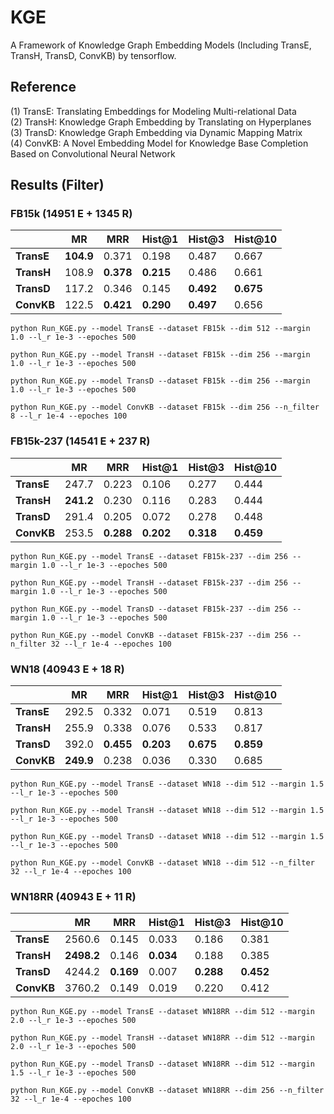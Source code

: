 # KGE
A Framework of Knowledge Graph Embedding Models (Including TransE, TransH, TransD, ConvKB) by tensorflow.

## Reference
(1) TransE: Translating Embeddings for Modeling Multi-relational Data   
(2) TransH: Knowledge Graph Embedding by Translating on Hyperplanes  
(3) TransD: Knowledge Graph Embedding via Dynamic Mapping Matrix  
(4) ConvKB: A Novel Embedding Model for Knowledge Base Completion Based on Convolutional Neural Network  

## Results (Filter)      
### FB15k (14951 E + 1345 R)
|            | **MR** | **MRR** |**Hist@1**|**Hist@3**|**Hist@10**|
|     --     |   --   |    --   |    --    |    --    |    --     |
| **TransE** | **104.9** | 0.371 | 0.198 | 0.487 | 0.667 |
| **TransH** | 108.9 | **0.378** | **0.215** | 0.486 | 0.661 |
| **TransD** | 117.2 | 0.346 | 0.145 | **0.492** | **0.675** |
| **ConvKB** | 122.5 | **0.421** | **0.290** | **0.497** | 0.656 |

```
python Run_KGE.py --model TransE --dataset FB15k --dim 512 --margin 1.0 --l_r 1e-3 --epoches 500
```
```
python Run_KGE.py --model TransH --dataset FB15k --dim 256 --margin 1.0 --l_r 1e-3 --epoches 500
```
```
python Run_KGE.py --model TransD --dataset FB15k --dim 256 --margin 1.0 --l_r 1e-3 --epoches 500
```
```
python Run_KGE.py --model ConvKB --dataset FB15k --dim 256 --n_filter 8 --l_r 1e-4 --epoches 100
```

### FB15k-237 (14541 E + 237 R)
|            | **MR** | **MRR** |**Hist@1**|**Hist@3**|**Hist@10**|
|     --     |   --   |    --   |    --    |    --    |    --     |
| **TransE** | 247.7 | 0.223 | 0.106 | 0.277 | 0.444 |
| **TransH** | **241.2** | 0.230 | 0.116 | 0.283 | 0.444 |
| **TransD** | 291.4 | 0.205 | 0.072 | 0.278 | 0.448 |
| **ConvKB** | 253.5 | **0.288** | **0.202** | **0.318** | **0.459** |

```
python Run_KGE.py --model TransE --dataset FB15k-237 --dim 256 --margin 1.0 --l_r 1e-3 --epoches 500
```
```
python Run_KGE.py --model TransH --dataset FB15k-237 --dim 256 --margin 1.0 --l_r 1e-3 --epoches 500
```
```
python Run_KGE.py --model TransD --dataset FB15k-237 --dim 256 --margin 1.0 --l_r 1e-3 --epoches 500
```
```
python Run_KGE.py --model ConvKB --dataset FB15k-237 --dim 256 --n_filter 32 --l_r 1e-4 --epoches 100
```

### WN18 (40943 E + 18 R)
|            | **MR** | **MRR** |**Hist@1**|**Hist@3**|**Hist@10**|
|     --     |   --   |    --   |    --    |    --    |    --     |
| **TransE** | 292.5 | 0.332 | 0.071 | 0.519 | 0.813 |
| **TransH** | 255.9 | 0.338 | 0.076 | 0.533 | 0.817 |
| **TransD** | 392.0 | **0.455** | **0.203** | **0.675** | **0.859** |
| **ConvKB** | **249.9** | 0.238 | 0.036 | 0.330 | 0.685 |

```
python Run_KGE.py --model TransE --dataset WN18 --dim 512 --margin 1.5 --l_r 1e-3 --epoches 500
```
```
python Run_KGE.py --model TransH --dataset WN18 --dim 512 --margin 1.5 --l_r 1e-3 --epoches 500
```
```
python Run_KGE.py --model TransD --dataset WN18 --dim 512 --margin 1.5 --l_r 1e-3 --epoches 500
```
```
python Run_KGE.py --model ConvKB --dataset WN18 --dim 512 --n_filter 32 --l_r 1e-4 --epoches 100
```

### WN18RR (40943 E + 11 R)
|            | **MR** | **MRR** |**Hist@1**|**Hist@3**|**Hist@10**|
|     --     |   --   |    --   |    --    |    --    |    --     |
| **TransE** | 2560.6 | 0.145 | 0.033 | 0.186 | 0.381 |
| **TransH** | **2498.2** | 0.146 | **0.034** | 0.188 | 0.385 |
| **TransD** | 4244.2 | **0.169** | 0.007 | **0.288** | **0.452** |
| **ConvKB** | 3760.2 | 0.149 | 0.019 | 0.220 | 0.412 |

```
python Run_KGE.py --model TransE --dataset WN18RR --dim 512 --margin 2.0 --l_r 1e-3 --epoches 500
```
```
python Run_KGE.py --model TransH --dataset WN18RR --dim 512 --margin 2.0 --l_r 1e-3 --epoches 500
```
```
python Run_KGE.py --model TransD --dataset WN18RR --dim 512 --margin 1.5 --l_r 1e-3 --epoches 500
```
```
python Run_KGE.py --model ConvKB --dataset WN18RR --dim 256 --n_filter 32 --l_r 1e-4 --epoches 100
```
